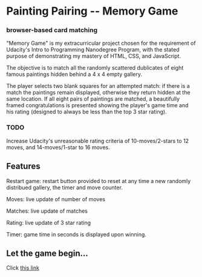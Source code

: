 
# Painting Pairing -- Memory Game 
### browser-based card matching 

"Memory Game" is my extracurricular project chosen for the requirement of Udacity's Intro to Programming Nanodegree Program, with the stated purpose of demonstrating my mastery of HTML, CSS, and JavaScript. 

The objective is to match all the randomly scattered dublicates of eight famous paintings hidden behind a 4 x 4 empty gallery. 

The player selects two blank squares for an attempted match: if there is a match the paintings remain displayed, otherwise they return hidden at the same location.  If all eight pairs of paintings are matched, a beautifully framed congratulations is presented showing the player's game time and his rating (designed to always be less than the top 3 star rating).

### TODO
Increase Udacity's unreasonable rating criteria of 10-moves/2-stars to 12 moves, and 14-moves/1-star to 16 moves. 

## Features

Restart game: restart button provided to reset at any time a new randomly distribued gallery, the timer and move counter. 

Moves: live update of number of moves

Matches: live update of matches

Rating: live update of 3 star rating

Timer:  game time in seconds is displayed upon winning.


## Let the game begin...

Click [this link](https://cscottburns.github.io/painting-pairing/)

